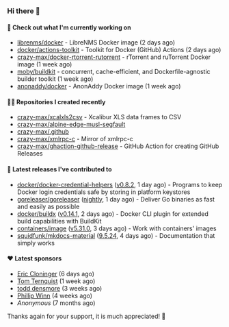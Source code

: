 ### Hi there 👋

#### 👷 Check out what I'm currently working on

- [librenms/docker](https://github.com/librenms/docker) - LibreNMS Docker image (2 days ago)
- [docker/actions-toolkit](https://github.com/docker/actions-toolkit) - Toolkit for Docker (GitHub) Actions (2 days ago)
- [crazy-max/docker-rtorrent-rutorrent](https://github.com/crazy-max/docker-rtorrent-rutorrent) - rTorrent and ruTorrent Docker image (1 week ago)
- [moby/buildkit](https://github.com/moby/buildkit) - concurrent, cache-efficient, and Dockerfile-agnostic builder toolkit (1 week ago)
- [anonaddy/docker](https://github.com/anonaddy/docker) - AnonAddy Docker image (1 week ago)

#### 👨‍💻 Repositories I created recently

- [crazy-max/xcalxls2csv](https://github.com/crazy-max/xcalxls2csv) - Xcalibur XLS data frames to CSV
- [crazy-max/alpine-edge-musl-segfault](https://github.com/crazy-max/alpine-edge-musl-segfault)
- [crazy-max/.github](https://github.com/crazy-max/.github)
- [crazy-max/xmlrpc-c](https://github.com/crazy-max/xmlrpc-c) - Mirror of xmlrpc-c
- [crazy-max/ghaction-github-release](https://github.com/crazy-max/ghaction-github-release) - GitHub Action for creating GitHub Releases

#### 🚀 Latest releases I've contributed to

- [docker/docker-credential-helpers](https://github.com/docker/docker-credential-helpers) ([v0.8.2](https://github.com/docker/docker-credential-helpers/releases/tag/v0.8.2), 1 day ago) - Programs to keep Docker login credentials safe by storing in platform keystores
- [goreleaser/goreleaser](https://github.com/goreleaser/goreleaser) ([nightly](https://github.com/goreleaser/goreleaser/releases/tag/nightly), 1 day ago) - Deliver Go binaries as fast and easily as possible
- [docker/buildx](https://github.com/docker/buildx) ([v0.14.1](https://github.com/docker/buildx/releases/tag/v0.14.1), 2 days ago) - Docker CLI plugin for extended build capabilities with BuildKit
- [containers/image](https://github.com/containers/image) ([v5.31.0](https://github.com/containers/image/releases/tag/v5.31.0), 3 days ago) - Work with containers&#39; images
- [squidfunk/mkdocs-material](https://github.com/squidfunk/mkdocs-material) ([9.5.24](https://github.com/squidfunk/mkdocs-material/releases/tag/9.5.24), 4 days ago) - Documentation that simply works

#### ❤️ Latest sponsors
- [Eric Cloninger](https://github.com/ehcloninger) (6 days ago)
- [Tom Ternquist](https://github.com/tternquist) (1 week ago)
- [todd densmore](https://github.com/tdensmore) (3 weeks ago)
- [Phillip Winn](https://github.com/pwinnski) (4 weeks ago)
- _Anonymous_ (7 months ago)

Thanks again for your support, it is much appreciated! 🙏
